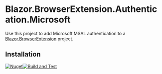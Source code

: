 # Blazor.BrowserExtension.Authentication.Microsoft

Use this project to add Microsoft MSAL authentication to a [Blazor.BrowserExtension](https://github.com/mingyaulee/Blazor.BrowserExtension) project.

## Installation

[![Nuget](https://img.shields.io/nuget/v/Blazor.BrowserExtension.Authentication.Microsoft?style=for-the-badge&color=blue)](https://www.nuget.org/packages/Blazor.BrowserExtension.Authentication.Microsoft/)[![Build and Test](https://img.shields.io/github/actions/workflow/status/StefH/Blazor.BrowserExtension.Authentication.Microsoft/BuildAndTest.yml?branch=main&style=for-the-badge&color=blue)](https://github.com/StefH/Blazor.BrowserExtension.Authentication.Microsoft/actions/workflows/BuildAndTest.yml)